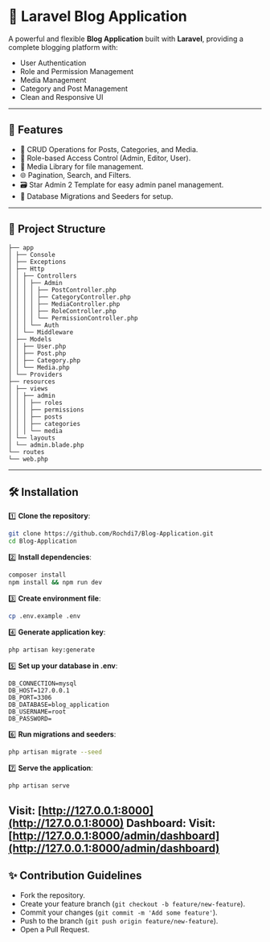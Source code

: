 
# 📝 Laravel Blog Application

A powerful and flexible **Blog Application** built with **Laravel**, providing a complete blogging platform with:
- User Authentication
- Role and Permission Management
- Media Management
- Category and Post Management
- Clean and Responsive UI

---

## 🚀 **Features**
- 📝 CRUD Operations for Posts, Categories, and Media.
- 🔐 Role-based Access Control (Admin, Editor, User).
- 📂 Media Library for file management.
- 🌐 Pagination, Search, and Filters.
- 🗃️ Star Admin 2 Template for easy admin panel management.
- 💾 Database Migrations and Seeders for setup.

---

## 📂 **Project Structure**
```
├── app
│ ├── Console
│ ├── Exceptions
│ ├── Http
│ │ ├── Controllers
│ │ │ ├── Admin
│ │ │ │ ├── PostController.php
│ │ │ │ ├── CategoryController.php
│ │ │ │ ├── MediaController.php
│ │ │ │ ├── RoleController.php
│ │ │ │ └── PermissionController.php
│ │ │ └── Auth
│ │ └── Middleware
│ ├── Models
│ │ ├── User.php
│ │ ├── Post.php
│ │ ├── Category.php
│ │ └── Media.php
│ └── Providers
├── resources
│ ├── views
│ │ ├── admin
│ │ │ ├── roles
│ │ │ ├── permissions
│ │ │ ├── posts
│ │ │ ├── categories
│ │ │ └── media
│ └── layouts
│ └── admin.blade.php
└── routes
└── web.php
```

---

## 🛠️ **Installation**
1️⃣ **Clone the repository**:
```bash
git clone https://github.com/Rochdi7/Blog-Application.git
cd Blog-Application
```

2️⃣ **Install dependencies**:
```bash
composer install
npm install && npm run dev
```

3️⃣ **Create environment file**:
```bash
cp .env.example .env
```

4️⃣ **Generate application key**:
```bash
php artisan key:generate
```

5️⃣ **Set up your database in .env**:
```
DB_CONNECTION=mysql
DB_HOST=127.0.0.1
DB_PORT=3306
DB_DATABASE=blog_application
DB_USERNAME=root
DB_PASSWORD=
```

6️⃣ **Run migrations and seeders**:
```bash
php artisan migrate --seed
```

7️⃣ **Serve the application**:
```bash
php artisan serve
```
Visit: [http://127.0.0.1:8000](http://127.0.0.1:8000)
Dashboard: Visit: [http://127.0.0.1:8000/admin/dashboard](http://127.0.0.1:8000/admin/dashboard)
---

## ✨ **Contribution Guidelines**
- Fork the repository.
- Create your feature branch (`git checkout -b feature/new-feature`).
- Commit your changes (`git commit -m 'Add some feature'`).
- Push to the branch (`git push origin feature/new-feature`).
- Open a Pull Request.
